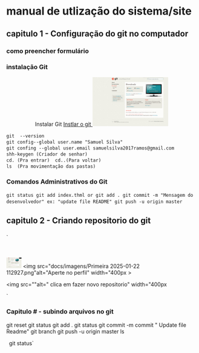 # manual de utlização do sistema/site
## capitulo 1 - Configuração do git no computador 
### como preencher formulário
### instalação Git


<p align= "center"> 
Instalar Git <a href="https://git-scm.com/downloads/win" target="_blank"> Instlar o git 
<img src="docs/imagens/Captura de tela 2025-01-22 103436.png" alt=""
                     width="200px" > 
</a> 
</p>
    
```
git  --version
git config--global user.name "Samuel Silva"
git confing --global user.email samuelsilva2017ramos@gmail.com
shh-keygen (Criador de senhar)
cd. (Pra entrar)  cd..(Para voltar)
ls  (Pra movimentação das pastas)

```

### Comandos Administrativos do Git
`
git status
git add index.thml or git add .
git commit -m "Mensagem do desenvolvedor" ex: "update file README"
git push -u origin master
`

## capitulo 2 - Criando repositorio do git 
###
`
<p align= "center"> 

<img src="" alt="">

<img src="docs/imagens/Primeira 2025-01-22 112927.png" alt=" $Escolher o sistema operacional e faça dowloand"
                     width="40px" > 
<img src="docs/imagens/Primeira 2025-01-22 112927.png"alt="Aperte no perfil"
width="400px >

<img src=""alt=" clica em fazer novo repositorio"
width="400px 

</p>

`
### Capitulo # - subindo arquivos no git 
git reset 
git status
git add .
git status
git commit -m commit " Update file Readme"
git branch git push -u origin master
ls

`
`git status`



